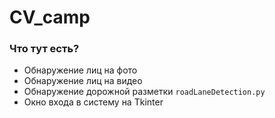 # CV_camp
### Что тут есть?
* Обнаружение лиц на фото 
* Обнаружение лиц на видео
* Обнаружение дорожной разметки `roadLaneDetection.py`  
* Окно входа в систему на Tkinter
